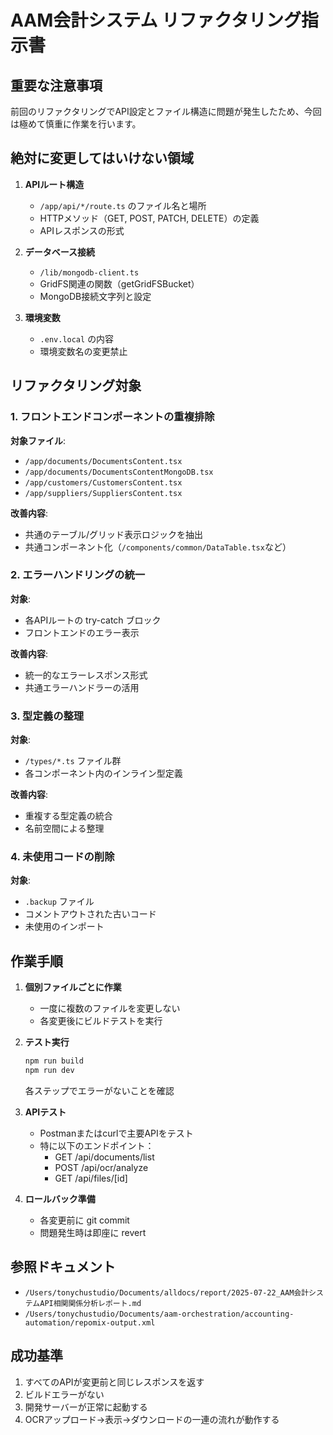 # AAM会計システム リファクタリング指示書

## 重要な注意事項
前回のリファクタリングでAPI設定とファイル構造に問題が発生したため、今回は極めて慎重に作業を行います。

## 絶対に変更してはいけない領域
1. **APIルート構造**
   - `/app/api/*/route.ts` のファイル名と場所
   - HTTPメソッド（GET, POST, PATCH, DELETE）の定義
   - APIレスポンスの形式

2. **データベース接続**
   - `/lib/mongodb-client.ts`
   - GridFS関連の関数（getGridFSBucket）
   - MongoDB接続文字列と設定

3. **環境変数**
   - `.env.local` の内容
   - 環境変数名の変更禁止

## リファクタリング対象

### 1. フロントエンドコンポーネントの重複排除
**対象ファイル**:
- `/app/documents/DocumentsContent.tsx`
- `/app/documents/DocumentsContentMongoDB.tsx`
- `/app/customers/CustomersContent.tsx`
- `/app/suppliers/SuppliersContent.tsx`

**改善内容**:
- 共通のテーブル/グリッド表示ロジックを抽出
- 共通コンポーネント化（`/components/common/DataTable.tsx`など）

### 2. エラーハンドリングの統一
**対象**:
- 各APIルートの try-catch ブロック
- フロントエンドのエラー表示

**改善内容**:
- 統一的なエラーレスポンス形式
- 共通エラーハンドラーの活用

### 3. 型定義の整理
**対象**:
- `/types/*.ts` ファイル群
- 各コンポーネント内のインライン型定義

**改善内容**:
- 重複する型定義の統合
- 名前空間による整理

### 4. 未使用コードの削除
**対象**:
- `.backup` ファイル
- コメントアウトされた古いコード
- 未使用のインポート

## 作業手順

1. **個別ファイルごとに作業**
   - 一度に複数のファイルを変更しない
   - 各変更後にビルドテストを実行

2. **テスト実行**
   ```bash
   npm run build
   npm run dev
   ```
   各ステップでエラーがないことを確認

3. **APIテスト**
   - Postmanまたはcurlで主要APIをテスト
   - 特に以下のエンドポイント：
     - GET /api/documents/list
     - POST /api/ocr/analyze
     - GET /api/files/[id]

4. **ロールバック準備**
   - 各変更前に git commit
   - 問題発生時は即座に revert

## 参照ドキュメント
- `/Users/tonychustudio/Documents/alldocs/report/2025-07-22_AAM会計システムAPI相関関係分析レポート.md`
- `/Users/tonychustudio/Documents/aam-orchestration/accounting-automation/repomix-output.xml`

## 成功基準
1. すべてのAPIが変更前と同じレスポンスを返す
2. ビルドエラーがない
3. 開発サーバーが正常に起動する
4. OCRアップロード→表示→ダウンロードの一連の流れが動作する